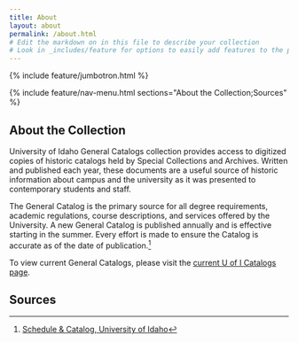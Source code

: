 ```yaml
---
title: About
layout: about
permalink: /about.html
# Edit the markdown on in this file to describe your collection
# Look in _includes/feature for options to easily add features to the page
---
```


{% include feature/jumbotron.html %} 

{% include feature/nav-menu.html sections="About the Collection;Sources" %}

## About the Collection

University of Idaho General Catalogs collection provides access to digitized copies of historic catalogs held by Special Collections and Archives.
Written and published each year, these documents are a useful source of historic information about campus and the university as it was presented to contemporary students and staff.

The General Catalog is the primary source for all degree requirements, academic regulations, course descriptions, and services offered by the University. 
A new General Catalog is published annually and is effective starting in the summer. 
Every effort is made to ensure the Catalog is accurate as of the date of publication.[^1]

To view current General Catalogs, please visit the [current U of I Catalogs page](https://www.uidaho.edu/registrar/classes/catalogs).

## Sources

[^1]: [Schedule & Catalog, University of Idaho](https://www.uidaho.edu/registrar/classes)
